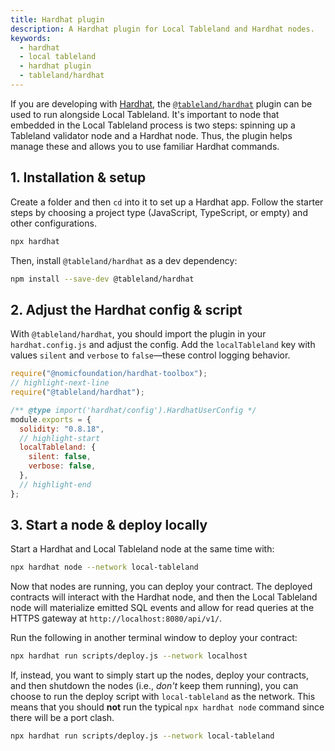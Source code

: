 ```yaml
---
title: Hardhat plugin
description: A Hardhat plugin for Local Tableland and Hardhat nodes.
keywords:
  - hardhat
  - local tableland
  - hardhat plugin
  - tableland/hardhat
---
```


If you are developing with [Hardhat](https://hardhat.org/), the [`@tableland/hardhat`](https://github.com/tablelandnetwork/hardhat-tableland) plugin can be used to run alongside Local Tableland. It's important to node that embedded in the Local Tableland process is two steps: spinning up a Tableland validator node and a Hardhat node. Thus, the plugin helps manage these and allows you to use familiar Hardhat commands.

## 1. Installation & setup

Create a folder and then `cd` into it to set up a Hardhat app. Follow the starter steps by choosing a project type (JavaScript, TypeScript, or empty) and other configurations.

```bash
npx hardhat
```

Then, install `@tableland/hardhat` as a dev dependency:

```bash npm2yarn
npm install --save-dev @tableland/hardhat
```

## 2. Adjust the Hardhat config & script

With `@tableland/hardhat`, you should import the plugin in your `hardhat.config.js` and adjust the config. Add the `localTableland` key with values `silent` and `verbose` to `false`—these control logging behavior.

```js title="hardhat.config.js"
require("@nomicfoundation/hardhat-toolbox");
// highlight-next-line
require("@tableland/hardhat");

/** @type import('hardhat/config').HardhatUserConfig */
module.exports = {
  solidity: "0.8.18",
  // highlight-start
  localTableland: {
    silent: false,
    verbose: false,
  },
  // highlight-end
};
```

## 3. Start a node & deploy locally

Start a Hardhat and Local Tableland node at the same time with:

```bash
npx hardhat node --network local-tableland
```

Now that nodes are running, you can deploy your contract. The deployed contracts will interact with the Hardhat node, and then the Local Tableland node will materialize emitted SQL events and allow for read queries at the HTTPS gateway at `http://localhost:8080/api/v1/`.

Run the following in another terminal window to deploy your contract:

```bash
npx hardhat run scripts/deploy.js --network localhost
```

If, instead, you want to simply start up the nodes, deploy your contracts, and then shutdown the nodes (i.e., _don't_ keep them running), you can choose to run the deploy script with `local-tableland` as the network. This means that you should **not** run the typical `npx hardhat node` command since there will be a port clash.

```bash
npx hardhat run scripts/deploy.js --network local-tableland
```
